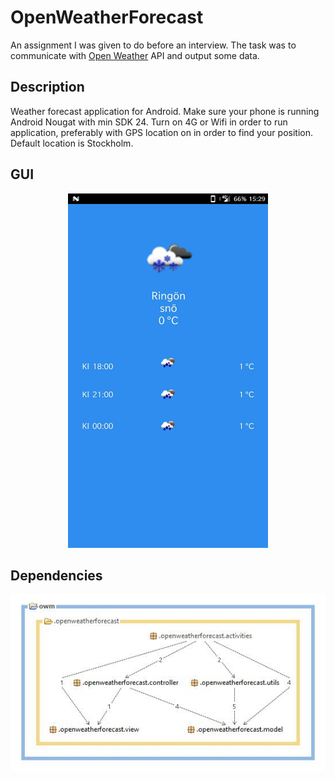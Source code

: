 # OpenWeatherForecast
An assignment I was given to do before an interview. The task was to communicate with [Open Weather](https://openweathermap.org/) API and output some data.

## Description
Weather forecast application for Android. Make sure your phone is running Android Nougat with min SDK 24. Turn on 4G or Wifi in order to run application, preferably with GPS location on in order to find your position. Default location is Stockholm.


## GUI
<p align="center"><img src="pics/app_gui.jpg"width="320" height="567"></p>


## Dependencies
<p align="center"><img src="pics//dependencies.jpg"></p>
